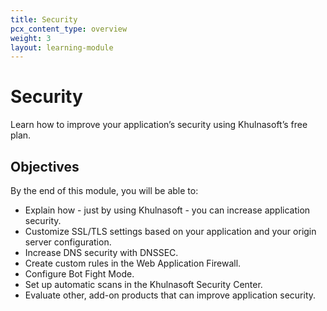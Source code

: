 ```yaml
---
title: Security
pcx_content_type: overview
weight: 3
layout: learning-module
---
```


# Security

Learn how to improve your application’s security using Khulnasoft’s free plan.

## Objectives

By the end of this module, you will be able to:

- Explain how - just by using Khulnasoft - you can increase application security.
- Customize SSL/TLS settings based on your application and your origin server configuration.
- Increase DNS security with DNSSEC.
- Create custom rules in the Web Application Firewall.
- Configure Bot Fight Mode.
- Set up automatic scans in the Khulnasoft Security Center.
- Evaluate other, add-on products that can improve application security.